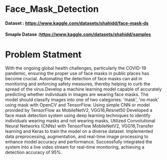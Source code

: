 

# Face_Mask_Detection
#### Dataset : https://www.kaggle.com/datasets/shahidd/face-mask-ds
#### Smaple Datase :https://www.kaggle.com/datasets/shahidd/samples

# Problem Statment
With the ongoing global health challenges, particularly the COVID-19 pandemic, ensuring the proper use of face masks in public places has become crucial. Automating the detection of face masks can aid in monitoring and enforcing safety measures, thereby helping to curb the spread of the virus.Develop a machine learning model capable of accurately predicting whether individuals in images are wearing face masks. The model should classify images into one of two categories: 'mask', 'no mask'
using mask with OpenCV and TensorFlow. Using simple CNN or model provided by TensorFlow as MobileNetV2, VGG16,Resnet50
Developed a face mask detection system using deep learning techniques to identify individuals wearing masks and  not wearing masks,  Utilized Convolutional Neural Networks (CNNs) with TensorFlow  MobileNetV2, VGG16,Transfer learning and  Keras to train the model on a diverse dataset. Implemented data preprocessing, augmentation, and real-time image processing to enhance model accuracy and performance. Successfully integrated the system into a live video stream for real-time monitoring, achieving a detection accuracy of 95%. 
